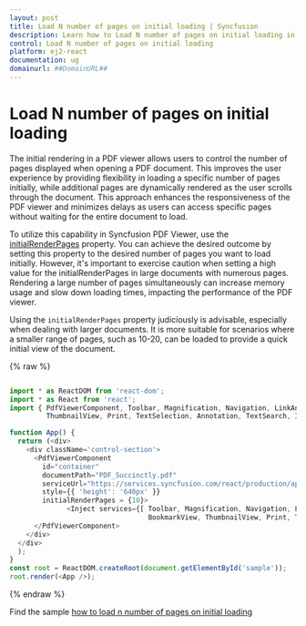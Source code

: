 ```yaml
---
layout: post
title: Load N number of pages on initial loading | Syncfusion
description: Learn how to Load N number of pages on initial loading in Syncfusion React Pdfviewer component of Syncfusion Essential JS 2 and more.
control: Load N number of pages on initial loading
platform: ej2-react
documentation: ug
domainurl: ##DomainURL##
---
```


# Load N number of pages on initial loading

The initial rendering in a PDF viewer allows users to control the number of pages displayed when opening a PDF document. This improves the user experience by providing flexibility in loading a specific number of pages initially, while additional pages are dynamically rendered as the user scrolls through the document. This approach enhances the responsiveness of the PDF viewer and minimizes delays as users can access specific pages without waiting for the entire document to load.

To utilize this capability in Syncfusion PDF Viewer, use the [initialRenderPages](https://ej2.syncfusion.com/react/documentation/api/pdfviewer/#initialrenderpages) property. You can achieve the desired outcome by setting this property to the desired number of pages you want to load initially. However, it's important to exercise caution when setting a high value for the initialRenderPages in large documents with numerous pages. Rendering a large number of pages simultaneously can increase memory usage and slow down loading times, impacting the performance of the PDF viewer.

Using the `initialRenderPages` property judiciously is advisable, especially when dealing with larger documents. It is more suitable for scenarios where a smaller range of pages, such as 10-20, can be loaded to provide a quick initial view of the document.

{% raw %}

```javascript

import * as ReactDOM from 'react-dom';
import * as React from 'react';
import { PdfViewerComponent, Toolbar, Magnification, Navigation, LinkAnnotation, BookmarkView,
         ThumbnailView, Print, TextSelection, Annotation, TextSearch, Inject } from '@syncfusion/ej2-react-pdfviewer';

function App() {
  return (<div>
    <div className='control-section'>
      <PdfViewerComponent
        id="container"
        documentPath="PDF_Succinctly.pdf"
        serviceUrl="https://services.syncfusion.com/react/production/api/pdfviewer"
        style={{ 'height': '640px' }}
        initialRenderPages = {10}>
              <Inject services={[ Toolbar, Magnification, Navigation, LinkAnnotation, Annotation, 
                                  BookmarkView, ThumbnailView, Print, TextSelection, TextSearch]} />
      </PdfViewerComponent>
    </div>
  </div>
  );
}
const root = ReactDOM.createRoot(document.getElementById('sample'));
root.render(<App />);

```
{% endraw %}

Find the sample [how to load n number of pages on initial loading](https://stackblitz.com/edit/react-6bubav?file=src%2Findex.js)